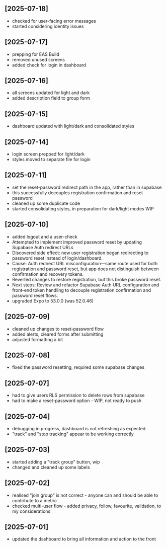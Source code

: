 ## [2025-07-18]
- checked for user-facing error messages
- started considering identity issues

## [2025-07-17]
- prepping for EAS Build
- removed unused screens
- added check for login in dashboard

## [2025-07-16]
- all screens updated for light and dark
- added description field to group form

## [2025-07-15]
- dashboard updated with light/dark and consolidated styles

## [2025-07-14]
- login screen prepped for light/dark
- styles moved to separate file for login

## [2025-07-11]
- set the reset-password redirect path in the app, rather than in supabase
- this successfully decouples registration confirmation and reset password
- cleaned up some duplicate code
- started consolidating styles, in preparation for dark/light modes WIP

## [2025-07-10]
- added logout and a user-check
- Attempted to implement improved password reset by updating Supabase Auth redirect URLs
- Discovered side effect: new user registration began redirecting to password reset instead of login/dashboard.
- Cause: Auth redirect URL misconfiguration—same route used for both registration and password reset, but app does not distinguish between confirmation and recovery tokens.
- Reverted changes to restore registration, but this broke password reset.
- Next steps: Review and refactor Supabase Auth URL configuration and front-end token handling to decouple registration confirmation and password reset flows.
- upgraded Expo to 53.0.0 (was 52.0.46)

## [2025-07-09]
- cleaned up changes to reset-password flow
- added alerts, cleared forms after submitting
- adjusted formatting a bit

## [2025-07-08]
- fixed the password resetting, required some supabase changes

## [2025-07-07]
- had to give users RLS permission to delete rows from supabase
- had to make a reset-password option - WIP, not ready to push

## [2025-07-04]
- debugging in progress, dashboard is not refreshing as expected
- "track" and "stop tracking" appear to be working correctly

## [2025-07-03]
- started adding a "track group" button, wip
- changed and cleaned up some labels

## [2025-07-02]

- realised "join group" is not correct - anyone can and should be able to contribute to a metric
- checked multi-user flow - added privacy, follow, favourite, validation, to my considerations

## [2025-07-01]

- updated the dashboard to bring all information and action to the front